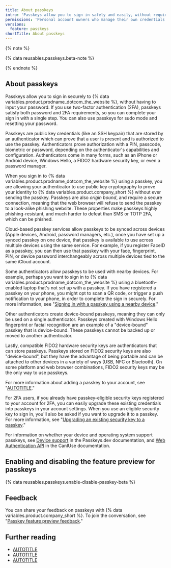 ```yaml
---
title: About passkeys
intro: 'Passkeys allow you to sign in safely and easily, without requiring a password and two-factor authentication.'
permissions: 'Personal account owners who manage their own credentials can authenticate to {% data variables.product.prodname_dotcom_the_website %} using passkeys.'
versions:
  feature: passkeys
shortTitle: About passkeys
---
```

{% note %}

{% data reusables.passkeys.beta-note %}

{% endnote %}

## About passkeys

Passkeys allow you to sign in securely to {% data variables.product.prodname_dotcom_the_website %}, without having to input your password. If you use two-factor authentication (2FA), passkeys satisfy both password and 2FA requirements, so you can complete your sign in with a single step. You can also use passkeys for sudo mode and resetting your password.

Passkeys are public key credentials (like an SSH keypair) that are stored by an authenticator which can prove that a user is present and is authorized to use the passkey.   Authenticators prove authorization with a PIN, passcode, biometric or password, depending on the authenticator's capabilities and configuration.  Authenticators come in many forms, such as an iPhone or Android device, Windows Hello, a FIDO2 hardware security key, or even a password manager.  

When you sign in to {% data variables.product.prodname_dotcom_the_website %} using a passkey, you are allowing your authenticator to use public key cryptography to prove your identity to {% data variables.product.company_short %} without ever sending the passkey. Passkeys are also *origin bound*, and require a secure connection, meaning that the web browser will refuse to send the passkey to a look-alike phishing website. These properties make passkeys highly phishing-resistant, and much harder to defeat than SMS or TOTP 2FA, which can be phished.

Cloud-based passkey services allow passkeys to be synced across devices (Apple devices, Android, password managers, etc.), once you have set up a synced passkey on one device, that passkey is available to use across multiple devices using the same service. For example, if you register FaceID as a passkey, you can then use that passkey with your face, fingerprint, PIN, or device password interchangeably across multiple devices tied to the same iCloud account. 

Some authenticators allow passkeys to be used with nearby devices. For example, perhaps you want to sign in to {% data variables.product.prodname_dotcom_the_website %} using a bluetooth-enabled laptop that's not set up with a passkey. If you have registered a passkey on your phone, you might opt to scan a QR code, or trigger a push notification to your phone, in order to complete the sign in securely. For more information, see "[Signing in with a passkey using a nearby device](/authentication/authenticating-with-a-passkey/signing-in-with-a-passkey#signing-in-with-a-passkey-using-a-nearby-device)."

Other authenticators create device-bound passkeys, meaning they can only be used on a single authenticator.  Passkeys created with Windows Hello fingerprint or facial recognition are an example of a "device-bound" passkey that is device-bound.  These passkeys cannot be backed up or moved to another authenticator.  

Lastly, compatible FIDO2 hardware security keys are authenticators that can store passkeys. Passkeys stored on FIDO2 security keys are also "device-bound", but they have the advantage of being portable and can be attached to other devices in a variety of ways (USB, NFC or Bluetooth).  On some platform and web browser combinations, FIDO2 security keys may be the only way to use passkeys.

For more information about adding a passkey to your account, see "[AUTOTITLE](/authentication/authenticating-with-a-passkey/managing-your-passkeys)."


For 2FA users, if you already have passkey-eligible security keys registered to your account for 2FA, you can easily upgrade these existing credentials  into passkeys in your account settings. When you use an eligible security key to sign in, you'll also be asked if you want to upgrade it to a passkey. For more information, see "[Upgrading an existing security key to a passkey](/authentication/authenticating-with-a-passkey/managing-your-passkeys#upgrading-an-existing-security-key-to-a-passkey)."

For information on whether your device and operating system support passkeys, see [Device support](https://passkeys.dev/device-support/) in the Passkeys.dev documentation, and [Web Authentication API](https://caniuse.com/webauthn) in the CanIUse documentation.

## Enabling and disabling the feature preview for passkeys

{% data reusables.passkeys.enable-disable-passkey-beta %}

## Feedback

You can share your feedback on passkeys with {% data variables.product.company_short %}. To join the conversation, see "[Passkey feature preview feedback](https://gh.io/passkey-feedback)."

## Further reading
- [AUTOTITLE](/authentication/authenticating-with-a-passkey/managing-your-passkeys)
- [AUTOTITLE](/authentication/authenticating-with-a-passkey/signing-in-with-a-passkey)
- [AUTOTITLE](/authentication/securing-your-account-with-two-factor-authentication-2fa/about-two-factor-authentication)

